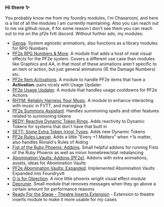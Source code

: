 ### Hi there ✨
You probably know me from my foundry modules, I'm Chasarooni, and here is a list of all the modules I am currently maintaining. Also you can reach out to me via github issue, if for some reason I don't see them you can reach out to me on the pf2e fvtt discord. Without further ado, my modules:

- [Genga](https://foundryvtt.com/packages/genga). System agnostic animations, also functions as a library modules for RPG Numbers
- [PF2e RPG Numbers & More](https://foundryvtt.com/packages/pf2e-rpg-numbers). A module that adds a host of neat visual effects for the PF2e system. Covers a different use case than modules like Graphics and AA, in that most of these animations aren't specific to an item or action, but just general animatons (IE the Damage Numbers) etc.
- [PF2e Item Activations](https://foundryvtt.com/packages/pf2e-item-activations). A module to handle PF2e items that have a **Activation.** pairs nicely with Usage Updater
- [PF2e Usage Updater](https://foundryvtt.com/packages/pf2e-usage-updater). A module that handles usage cooldowns for PF2e Actions
- [RHYM: Reliably Harness Your Music](https://foundryvtt.com/packages/rhym). A module to enhance interacting with music in FVTT, and managing it
- [PF2e Summons Assistant](https://foundryvtt.com/packages/pf2e-summons-assistant). Handles summoning spells and other features related to summoning tokens
- [REDY: Reactive Dynamic Token Rings](https://foundryvtt.com/packages/pf2e-reactive-token-ring). Adds reactivity to Dynamic Tokens for systems that don't have that built in
- [SETT: Some Extra Token (ring) Types](https://foundryvtt.com/packages/more-dynamic-token-rings). Adds new Dynamic Tokens
- [PF2e Rules Lawyer](https://foundryvtt.com/packages/pf2e-rules-lawyer). Adds a little "Every +1 Matters" when +1s matter, also handles Ronald's Rules of Aiding
- [Fist of the Ruby Phoenix: Addons](https://foundryvtt.com/packages/fist-of-the-ruby-phoenix-addons). Small helpful addons for running Fists of the Ruby Phoenix as well as minor homebrew/stat rebalancing
- [Abomination Vaults: Addons (PF2e)](https://foundryvtt.com/packages/abomination-vaults-addons). Addons with extra animations, assets, ideas for Abomination Vaults
- [PF2e Abomination Vaults: Expanded](https://foundryvtt.com/packages/pf2e-abomination-vaults-expanded). Implemented Abomination Vaults Expanded into Foundryvtt
- [O is for Objection](https://foundryvtt.com/packages/objection). A nice little phoenix wright visual effect module
- [Depruner](https://foundryvtt.com/packages/depruner-chat-message-remover). Small module that removes messages when they go above a certain amount for performance reasons
- [Ready For the Stage - Theatre Inserts Extension](https://foundryvtt.com/packages/ready-for-the-stage) - Extension to theatre inserts module to make it more usable for my cases

<!--
**ChasarooniZ/ChasarooniZ** is a ✨ _special_ ✨ repository because its `README.md` (this file) appears on your GitHub profile.

Here are some ideas to get you started:

- 🔭 I’m currently working on ...
- 🌱 I’m currently learning ...
- 👯 I’m looking to collaborate on ...
- 🤔 I’m looking for help with ...
- 💬 Ask me about ...
- 📫 How to reach me: ...
- 😄 Pronouns: ...
- ⚡ Fun fact: ...
-->
